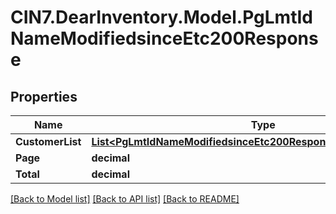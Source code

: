 # CIN7.DearInventory.Model.PgLmtIdNameModifiedsinceEtc200Response

## Properties

| Name             | Type                                                                                                                                  | Description | Notes      |
| ---------------- | ------------------------------------------------------------------------------------------------------------------------------------- | ----------- | ---------- |
| **CustomerList** | [**List&lt;PgLmtIdNameModifiedsinceEtc200ResponseCustomerListInner&gt;**](PgLmtIdNameModifiedsinceEtc200ResponseCustomerListInner.md) |             | [optional] |
| **Page**         | **decimal**                                                                                                                           |             | [optional] |
| **Total**        | **decimal**                                                                                                                           |             | [optional] |

[[Back to Model list]](../README.md#documentation-for-models) [[Back to API list]](../README.md#documentation-for-api-endpoints) [[Back to README]](../README.md)
